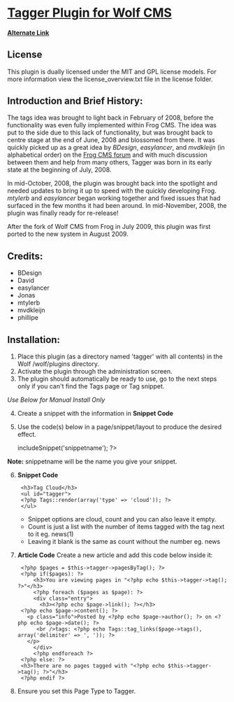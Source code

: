 # [Tagger Plugin for Wolf CMS](http://www.tbeckett.net/articles/plugins/tagger.xhtml)
#### [Alternate Link](http://thehub.silentworks.co.uk/plugins/frog-cms/tagger.html)

## License

This plugin is dually licensed under the MIT and GPL license models.  For more information view the license_overview.txt file in the license folder.

## Introduction and Brief History:

The tags idea was brought to light back in February of 2008, before the functionality was even fully implemented within Frog CMS.  The idea was put to the side due to this lack of functionality, but was brought back to centre stage at the end of June, 2008 and blossomed from there.  It was quickly picked up as a great idea by _BDesign_, _easylancer_, and _mvdkleijn_ (in alphabetical order) on the [Frog CMS forum](http://forum.madebyfrog.com/topic/180) and with much discussion between them and help from many others, Tagger was born in its early state at the beginning of July, 2008.

In mid-October, 2008, the plugin was brought back into the spotlight and needed updates to bring it up to speed with the quickly developing Frog.  _mtylerb_ and _easylancer_ began working together and fixed issues that had surfaced in the few months it had been around.  In mid-November, 2008, the plugin was finally ready for re-release!

After the fork of Wolf CMS from Frog in July 2009, this plugin was first ported to the new system in August 2009.

## Credits:

* BDesign
* David
* easylancer
* Jonas
* mtylerb
* mvdkleijn
* phillipe

## Installation:

1. Place this plugin (as a directory named 'tagger' with all contents) in the Wolf /wolf/plugins directory.
2. Activate the plugin through the administration screen.
3. The plugin should automatically be ready to use, go to the next steps only if you can't find the Tags page or Tag snippet.

_Use Below for Manual Install Only_

4. Create a snippet with the information in __Snippet Code__
5. Use the code(s) below in a page/snippet/layout to produce the desired effect.

    <?php $this->includeSnippet('snippetname'); ?>

__Note:__ snippetname will be the name you give your snippet.

6. __Snippet Code__

        <h3>Tag Cloud</h3>
        <ul id="tagger">
        <?php Tags::render(array('type' => 'cloud')); ?>
        </ul>

   * Snippet options are cloud, count and you can also leave it empty.
   * Count is just a list with the number of items tagged with the tag next to it eg. news(1)
   * Leaving it blank is the same as count without the number eg. news

7. __Article Code__
Create a new article and add this code below inside it:

        <?php $pages = $this->tagger->pagesByTag(); ?>
		<?php if($pages): ?>
			<h3>You are viewing pages in "<?php echo $this->tagger->tag(); ?>"</h3>
			<?php foreach ($pages as $page): ?>
			<div class="entry">
			  <h3><?php echo $page->link(); ?></h3>
		<?php echo $page->content(); ?>
		  <p class="info">Posted by <?php echo $page->author(); ?> on <?php echo $page->date(); ?>  
		     <br />tags: <?php echo Tags::tag_links($page->tags(), array('delimiter' => ', ')); ?>
		  </p>
			</div>
			<?php endforeach ?>
		<?php else: ?>
		<h3>There are no pages tagged with "<?php echo $this->tagger->tag(); ?>"</h3>
		<?php endif ?>

8. Ensure you set this Page Type to Tagger.
